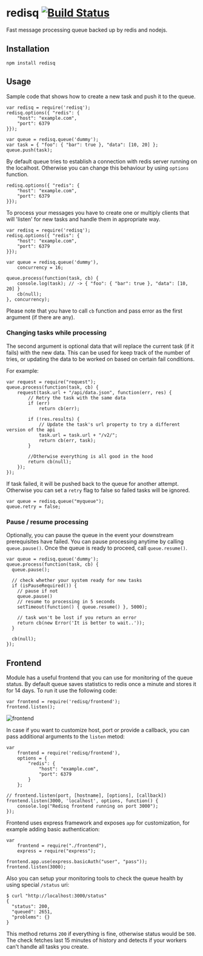 
redisq [![Build Status](https://travis-ci.org/runk/redisq.png)](https://travis-ci.org/runk/redisq)
=====

Fast message processing queue backed up by redis and nodejs.

## Installation

    npm install redisq


## Usage

Sample code that shows how to create a new task and push it to the queue.

    var redisq = require('redisq');
    redisq.options({ "redis": {
        "host": "example.com",
        "port": 6379
    }});

    var queue = redisq.queue('dummy');
    var task = { "foo": { "bar": true }, "data": [10, 20] };
    queue.push(task);

By default queue tries to establish a connection with redis server running on the localhost.
Otherwise you can change this behaviour by using `options` function.

    redisq.options({ "redis": {
        "host": "example.com",
        "port": 6379
    }});

To process your messages you have to create one or multiply clients that will
'listen' for new tasks and handle them in appropriate way.

    var redisq = require('redisq');
    redisq.options({ "redis": {
        "host": "example.com",
        "port": 6379
    }});

    var queue = redisq.queue('dummy'),
        concurrency = 16;

    queue.process(function(task, cb) {
        console.log(task); // -> { "foo": { "bar": true }, "data": [10, 20] }
        cb(null);
    }, concurrency);

Please note that you have to call `cb` function and pass error as the first argument
(if there are any).


### Changing tasks while processing

The second argument is optional data that will replace the current task (if it fails) with the new data. This can be used for keep track of the number of tries, or updating the data to be worked on based on certain fail conditions.

For example:

    var request = require("request");
    queue.process(function(task, cb) {
        request(task.url + "/api/data.json", function(err, res) {
            // Retry the task with the same data
            if (err)
                return cb(err);

            if (!res.results) {
                // Update the task's url property to try a different version of the api
                task.url = task.url + "/v2/";
                return cb(err, task);
            }

            //Otherwise everything is all good in the hood
            return cb(null);
        });
    });

If task failed, it will be pushed back to the queue for another attempt.
Otherwise you can set a `retry` flag to false so failed tasks will be ignored.

    var queue = redisq.queue("myqueue");
    queue.retry = false;


### Pause / resume processing

Optionally, you can pause the queue in the event your downstream prerequisites have
failed. You can pause processing anytime by calling `queue.pause()`. Once the queue
is ready to proceed, call `queue.resume()`.

    var queue = redisq.queue('dummy');
    queue.process(function(task, cb) {
      queue.pause();

      // check whether your system ready for new tasks
      if (isPauseRequired()) {
        // pause if not
        queue.pause()
        // resume to processing in 5 seconds
        setTimeout(function() { queue.resume() }, 5000);

        // task won't be lost if you return an error
        return cb(new Error('It is better to wait..'));
      }

      cb(null);
    });


## Frontend

Module has a useful frontend that you can use for monitoring of the queue status.
By default queue saves statistics to redis once a minute and stores it for 14 days.
To run it use the following code:

    var frontend = require('redisq/frontend');
    frontend.listen();

![frontend](http://i.steppic.com/6/b/9/5/6b95ef357cbd101529e48d011349e1c7/0.png)

In case if you want to customize host, port or provide a callback, you can pass additional arguments to the `listen` metod:

    var
        frontend = require('redisq/frontend'),
        options = {
            "redis": {
                "host": "example.com",
                "port": 6379
            }
        };

    // frontend.listen(port, [hostname], [options], [callback])
    frontend.listen(3000, 'localhost', options, function() {
        console.log("Redisq frontend running on port 3000");
    });

Frontend uses express framework and exposes `app` for customization, for example adding basic authentication:

    var
        frontend = require("./frontend"),
        express = require("express");

    frontend.app.use(express.basicAuth("user", "pass"));
    frontend.listen(3000);

Also you can setup your monitoring tools to check the queue health by using special `/status` uri:

    $ curl "http://localhost:3000/status"
    {
      "status": 200,
      "queued": 2651,
      "problems": {}
    }

This method returns `200` if everything is fine, otherwise status would be `500`. The check fetches
last 15 minutes of history and detects if your workers can't handle all tasks you create.




